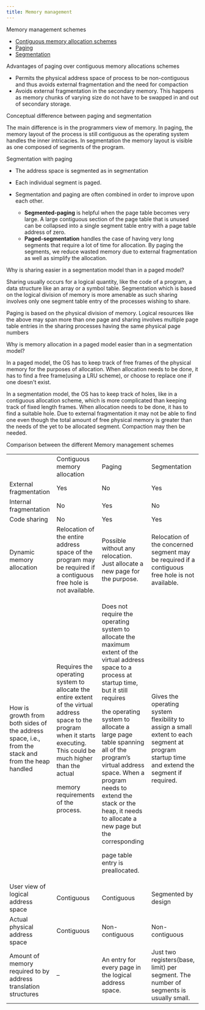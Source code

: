 ```yaml
---
title: Memory management
---
```

Memory management schemes

-   [Contiguous memory allocation
    schemes](../Contiguous%20Memory%20Allocation%20Scheme)
-   [Paging](../../Computer%20Organization%20and%20Architecture/Virtual%20Memory.odt)
-   [Segmentation](../Segmentation.odt)

Advantages of paging over contiguous memory allocations schemes

-   Permits the physical address space of process to be non-contiguous
    and thus avoids external fragmentation and the need for compaction
-   Avoids external fragmentation in the secondary memory. This happens
    as memory chunks of varying size do not have to be swapped in and
    out of secondary storage.

Conceptual difference between paging and segmentation

The main difference is in the programmers view of memory. In paging, the
memory layout of the process is still contiguous as the operating system
handles the inner intricacies. In segmentation the memory layout is
visible as one composed of segments of the program.

Segmentation with paging

-   The address space is segmented as in segmentation

-   Each individual segment is paged.

-   Segmentation and paging are often combined in order to improve upon
    each other.

    -   **Segmented-paging** is helpful when the page table becomes very
        large. A large contiguous section of the page table that is
        unused can be collapsed into a single segment table entry with a
        page table address of zero.
    -   **Paged-segmentation** handles the case of having very long
        segments that require a lot of time for allocation. By paging
        the segments, we reduce wasted memory due to external
        fragmentation as well as simplify the allocation.

Why is sharing easier in a segmentation model than in a paged model?

Sharing usually occurs for a logical quantity, like the code of a
program, a data structure like an array or a symbol table. Segmentation
which is based on the logical division of memory is more amenable as
such sharing involves only one segment table entry of the processes
wishing to share.

Paging is based on the physical division of memory. Logical resources
like the above may span more than one page and sharing involves multiple
page table entries in the sharing processes having the same physical
page numbers

Why is memory allocation in a paged model easier than in a segmentation
model?

In a paged model, the OS has to keep track of free frames of the
physical memory for the purposes of allocation. When allocation needs to
be done, it has to find a free frame(using a LRU scheme), or choose to
replace one if one doesn't exist.

In a segmentation model, the OS has to keep track of holes, like in a
contiguous allocation scheme, which is more complicated than keeping
track of fixed length frames. When allocation needs to be done, it has
to find a suitable hole. Due to external fragmentation it may not be
able to find one even though the total amount of free physical memory is
greater than the needs of the yet to be allocated segment. Compaction
may then be needed.

Comparison between the different Memory management schemes

<table>
<tbody>
<tr class="odd">
<td></td>
<td>Contiguous memory allocation</td>
<td>Paging</td>
<td>Segmentation</td>
</tr>
<tr class="even">
<td>External fragmentation</td>
<td>Yes</td>
<td>No</td>
<td>Yes</td>
</tr>
<tr class="odd">
<td>Internal fragmentation</td>
<td>No</td>
<td>Yes</td>
<td>No</td>
</tr>
<tr class="even">
<td>Code sharing</td>
<td>No</td>
<td>Yes</td>
<td>Yes</td>
</tr>
<tr class="odd">
<td>Dynamic memory allocation</td>
<td>Relocation of the entire address space of the program may be required if a contiguous free hole is not available.</td>
<td>Possible without any relocation. Just allocate a new page for the purpose.</td>
<td>Relocation of the concerned segment may be required if a contiguous free hole is not available.</td>
</tr>
<tr class="even">
<td>How is growth from both sides of the address space, i.e., from the stack and from the heap handled</td>
<td><p>Requires the operating system to allocate the entire extent of the virtual address space to the program when it starts executing. This could be much higher than the actual </p>
<p>memory requirements of the process. </p></td>
<td><p>Does not require the operating system to allocate the maximum extent of the virtual address space to a process at startup time, but it still requires </p>
<p>the operating system to allocate a large page table spanning all of the program’s virtual address space. When a program needs to extend the stack or the heap, it needs to allocate a new page but the corresponding </p>
<p>page table entry is preallocated.</p></td>
<td>Gives the operating system flexibility to assign a small extent to each segment at program startup time and extend the segment if required.</td>
</tr>
<tr class="odd">
<td>User view of logical address space</td>
<td>Contiguous</td>
<td>Contiguous</td>
<td>Segmented by design</td>
</tr>
<tr class="even">
<td>Actual physical address space</td>
<td>Contiguous</td>
<td>Non-contiguous</td>
<td>Non-contiguous</td>
</tr>
<tr class="odd">
<td>Amount of memory required to by address translation structures</td>
<td>– </td>
<td>An entry for every page in the logical address space.</td>
<td>Just two registers(base, limit) per segment. The number of segments is usually small.</td>
</tr>
</tbody>
</table>
